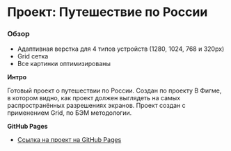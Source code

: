 # Проект: Путешествие по России

### Обзор
* Адаптивная верстка для 4 типов устройств (1280, 1024, 768 и 320px)
* Grid сетка
* Все картинки оптимизированы

**Интро**

Готовый проект о путешествии по России.
Создан по проекту В Фигме, в котором видно, как проект должен выглядеть на самых распространённых разрешениях экранов.
Проект создан с применением Grid, по БЭМ методологии.

**GitHub Pages**

* [Ссылка на проект на  GitHub Pages](https://dimanpmgit.github.io/russian-travel/)